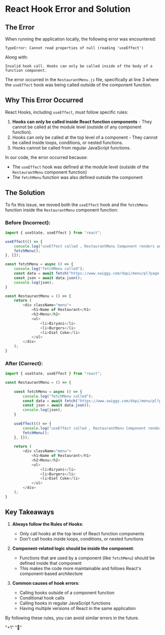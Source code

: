 # React Hook Error and Solution

## The Error

When running the application locally, the following error was encountered:

```
TypeError: Cannot read properties of null (reading 'useEffect')
```

Along with:

```
Invalid hook call. Hooks can only be called inside of the body of a function component.
```

The error occurred in the `RestaurantMenu.js` file, specifically at line 3 where the `useEffect` hook was being called outside of the component function.

## Why This Error Occurred

React Hooks, including `useEffect`, must follow specific rules:

1. **Hooks can only be called inside React function components** - They cannot be called at the module level (outside of any component function).
2. Hooks can only be called at the top level of a component - They cannot be called inside loops, conditions, or nested functions.
3. Hooks cannot be called from regular JavaScript functions.

In our code, the error occurred because:
- The `useEffect` hook was defined at the module level (outside of the `RestaurantMenu` component function)
- The `fetchMenu` function was also defined outside the component

## The Solution

To fix this issue, we moved both the `useEffect` hook and the `fetchMenu` function inside the `RestaurantMenu` component function:

### Before (Incorrect):
```javascript
import { useState, useEffect } from "react";

useEffect(() => {
    console.log("useEffect called , RestaurantMenu Component renders and refreshes and calls every time");
    fetchMenu();
}, []);

const fetchMenu = async () => {
    console.log("fetchMenu called");
    const data = await fetch("https://www.swiggy.com/dapi/menu/pl?page-type=REGULAR_MENU&complete-menu=true&lat=12.9269824&lng=77.6693608&restaurantId=263484&catalog_qa=undefined&submitAction=ENTER");
    const json = await data.json();
    console.log(json);
}

const RestaurantMenu = () => {
    return (
        <div className="menu">
            <h1>Name of Restaurant</h1>
            <h2>Menu</h2>
            <ul>
                <li>Biryani</li>
                <li>Burgers</li>
                <li>Diet Coke</li>
            </ul>
        </div>
    );
}
```

### After (Correct):
```javascript
import { useState, useEffect } from "react";

const RestaurantMenu = () => {
    
    const fetchMenu = async () => {
        console.log("fetchMenu called");
        const data = await fetch("https://www.swiggy.com/dapi/menu/pl?page-type=REGULAR_MENU&complete-menu=true&lat=12.9269824&lng=77.6693608&restaurantId=263484&catalog_qa=undefined&submitAction=ENTER");
        const json = await data.json();
        console.log(json);
    }
    
    useEffect(() => {
        console.log("useEffect called , RestaurantMenu Component renders and refreshes and calls every time");
        fetchMenu();
    }, []);
    
    return (
        <div className="menu">
            <h1>Name of Restaurant</h1>
            <h2>Menu</h2>
            <ul>
                <li>Biryani</li>
                <li>Burgers</li>
                <li>Diet Coke</li>
            </ul>
        </div>
    );
}
```

## Key Takeaways

1. **Always follow the Rules of Hooks**:
   - Only call hooks at the top level of React function components
   - Don't call hooks inside loops, conditions, or nested functions

2. **Component-related logic should be inside the component**:
   - Functions that are used by a component (like `fetchMenu`) should be defined inside that component
   - This makes the code more maintainable and follows React's component-based architecture

3. **Common causes of hook errors**:
   - Calling hooks outside of a component function
   - Conditional hook calls
   - Calling hooks in regular JavaScript functions
   - Having multiple versions of React in the same application

By following these rules, you can avoid similar errors in the future.

"+1"
"🥇"